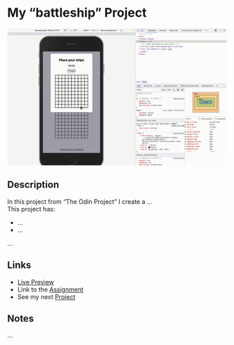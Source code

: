 # My “battleship” Project
![preview gif](./media/prev.gif) 

## Description
In this project from “The Odin Project” I create a ... <br>
This project has:

- ...
- ...

...

## Links
- [Live Preview]()
- Link to the [Assignment]()
- See my next [Project]()

## Notes
...

